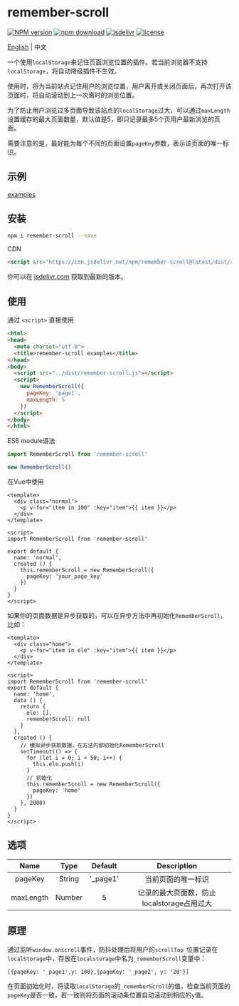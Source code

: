 # remember-scroll
[![NPM version](https://img.shields.io/npm/v/remember-scroll.svg)](https://www.npmjs.com/package/remember-scroll)
[![npm download](https://img.shields.io/npm/dt/remember-scroll.svg?style=flat-square)](https://www.npmjs.com/package/remember-scroll)
[![jsdelivr](https://data.jsdelivr.com/v1/package/npm/remember-scroll/badge)](https://www.jsdelivr.com/package/npm/remember-scroll)
[![license](https://img.shields.io/npm/l/remember-scroll.svg?style=flat-square)](https://github.com/fengxianqi/remember-scroll/blob/master/LICENSE)

[English](https://github.com/fengxianqi/remember-scroll) | 中文


一个使用`localStorage`来记住页面浏览位置的插件。若当前浏览器不支持`localStorage`，将自动降级插件不生效。

使用时，将为当前站点记住用户的浏览位置，用户离开或关闭页面后，再次打开该页面时，将自动滚动到上一次离时的浏览位置。

为了防止用户浏览过多页面导致该站点的`localStorage`过大，可以通过```maxLength```设置缓存的最大页面数量，默认值是5，即只记录最多5个页用户最新浏览的页面。

需要注意的是，最好能为每个不同的页面设置```pageKey```参数，表示该页面的唯一标识。

## 示例
[examples](https://fengxianqi.github.io/remember-scroll/examples/)

## 安装
```bash
npm i remember-scroll --save
```
CDN
```html
<script src="https://cdn.jsdelivr.net/npm/remember-scroll@latest/dist/remember-scroll.min.js"></script>
```
你可以在 [jsdelivr.com](https://www.jsdelivr.com/package/npm/remember-scroll) 获取到最新的版本。
## 使用
通过 `<script>` 直接使用
```html
<html>
<head>
  <meta charset="utf-8">
  <title>remember-scroll examples</title>
</head>
<body>
  <script src="../dist/remember-scroll.js"></script>
  <script>
    new RememberScroll({
      pageKey: 'page1',
      maxLength: 5
    })
  </script>
</body>
</html>
```
ES6 module语法
```javascript
import RememberScroll from 'remember-scroll'

new RememberScroll()
```

在Vue中使用
```vue
<template>
  <div class="normal">
    <p v-for="item in 100" :key="item">{{ item }}</p>
  </div>
</template>

<script>
import RememberScroll from 'remember-scroll'

export default {
  name: 'normal',
  created () {
    this.rememberScroll = new RememberScroll({
      pageKey: 'your_page_key'
    })
  }
}
</script>
```

如果你的页面数据是异步获取的，可以在异步方法中再初始化`RememberScroll`，比如：
```vue
<template>
  <div class="home">
    <p v-for="item in ele" :key="item">{{ item }}</p>
  </div>
</template>

<script>
import RememberScroll from 'remember-scroll'
export default {
  name: 'home',
  data () {
    return {
      ele: [],
      rememberScroll: null
    }
  },
  created () {
    // 模拟异步获取数据，在方法内部初始化RememberScroll
    setTimeout(() => {
      for (let i = 0; i < 50; i++) {
        this.ele.push(i)
      }
      // 初始化
      this.rememberScroll = new RememberScroll({
        pageKey: 'home'
      })
    }, 2000)
  }
}
</script>
```

## 选项
| Name | Type | Default | Description |
| :--: | :--: | :--: | :--: |
| pageKey | String | '_page1' | 当前页面的唯一标识 |
| maxLength | Number | 5 | 记录的最大页面数，防止localstorage占用过大 |

## 原理
通过监听```window.onscroll```事件，防抖处理后将用户的```scrollTop ```位置记录在`localStorage`中，存放在`localstorage`中名为`_rememberScroll`变量中：
```
[{pageKey: '_page1',y: 100},{pageKey: '_page2', y: '20'}]
```
在页面初始化时，将读取`localStorage`的`_rememberScroll`的值，检查当前页面的`pageKey`是否一致，若一致则将页面的滚动条位置自动滚动到相应的`y`值。

